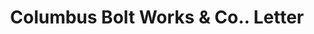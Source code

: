---
doi: 10.7916/D8S19DKH
date_other: '1916'
date_other_textual: '1916'
form: correspondence
genre:
- Letters (correspondence)
name:
- Columbus Bolt Works & Co.
object_in_context_url: https://biggert.cul.columbia.edu/items/view/ave_biggert_01296
subject_hierarchical_geographic:
- Columbus, Ohio, United States
subject_name:
- Columbus Bolt Works & Co.
title: Columbus Bolt Works & Co.. Letter
sort_title: Columbus Bolt Works & Co.. Letter
call_number: ave_biggert_01296
coordinates:
- 39.983333333333334,-82.98333333333333
pid: ave_biggert_01296
identifiers: ave_biggert_01296
thumbnail: https://derivativo-1.library.columbia.edu/iiif/2/ldpd:343156/full/!256,256/0/native.jpg
permalink: /biggert/ave_biggert_01296/
layout: iiif-image-page
---